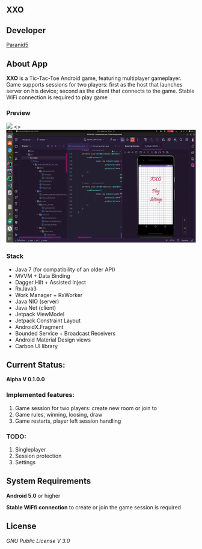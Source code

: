 **XXO**
-----------------

## **Developer**
[Paranid5](https://github.com/dinaraparanid)

## **About App**
**XXO** is a Tic-Tac-Toe Android game, featuring multiplayer gameplayer. Game supports sessions for two players: first as the host that launches server on his device; second as the client that connects to the game. Stable WiFi connection is required to play game

### **Preview**

<p float="left">
  <img src="app/src/main/res/drawable/host_preview.gif" height="300" />
  <>
  <img src="app/src/main/res/drawable/client_preview.gif" height="300" /> 
</p>

### **Stack**

<ul>
    <li>Java 7 (for compatibility of an older API)</li>
    <li>MVVM + Data Binding</li>
    <li>Dagger Hilt + Assisted Inject</li>
    <li>RxJava3</li>
    <li>Work Manager + RxWorker</li>
    <li>Java NIO (server)</li>
    <li>Java Net (client)</li>
    <li>Jetpack ViewModel</li>
    <li>Jetpack Constraint Layout</li>
    <li>AndroidX.Fragment</li>
    <li>Bounded Service + Broadcast Receivers</li>
    <li>Android Material Design views</li>
    <li>Carbon UI library</li>
</ul>

## **Current Status:**

**Alpha V 0.1.0.0**

### **Implemented features:**
1. Game session for two players: create new room or join to
2. Game rules, winning, loosing, draw
3. Game restarts, player left session handling

### **TODO:**
1. Singleplayer
2. Session protection
3. Settings

## **System Requirements**
**Android 5.0** or higher

**Stable WiFfi connection** to create or join the game session is required

## **License**
*GNU Public License V 3.0*
